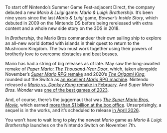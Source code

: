 To start off Nintendo’s Summer Game Fest-adjacent Direct, the company debuted a new *Mario & Luigi* game: *Mario & Luigi: Brothership*. It’s been nine years since the last *Mario & Luigi* game, *Bowser’s Inside Story,* which debuted in 2009 on the Nintendo DS before being rereleased with extra content and a whole new side story on the 3DS in 2018.

In *Brothership*, the Mario Bros commandeer their own sailing ship to explore an all-new world dotted with islands in their quest to return to the Mushroom Kingdom. The two must work together using their powers of brotherly love to overcome obstacles and beat bosses.

Mario has had a string of big releases as of late. May saw the long-awaited remake of [*Paper Mario: The Thousand-Year Door*](/2023/9/14/23873435/nintendo-switch-paper-mario-the-thousand-year-door-trailer), which, taken alongside November’s [*Super Mario RPG* remake](/23960646/super-mario-rpg-review-nintendo-switch) and 2020’s [*The Origami King*](/21324614/paper-mario-the-origami-king-review-nintendo-switch), rounded out the Switch as [an excellent *Mario* RPG machine](/24162364/paper-mario-rpg-nintendo-switch). Nintendo released a [*Mario* vs. *Donkey Kong* remake in February](/23872870/mario-vs-donkey-kong-nintendo-direct-trailer). And *Super Mario Bros. Wonder* was [one of the best games of 2023](/23920647/super-mario-bros-wonder-review-nintendo-switch).

And, of course, there’s the juggernaut that was [*The* *Super Mario Bros. Movie*](/23669598/super-mario-bros-movie-review)*,* which earned [more than $1 billion at the box office](/2023/5/1/23695720/nintendo-mario-movie-billion-box-office). Unsurprisingly, a sequel is in the works, and it’s scheduled to release [in April 2026](/2024/3/10/24096213/super-mario-bros-movie-2-sequel-2026).

You won’t have to wait long to play the newest *Mario* game as *Mario & Luigi: Brothership* launches on the Nintendo Switch on November 7th.
